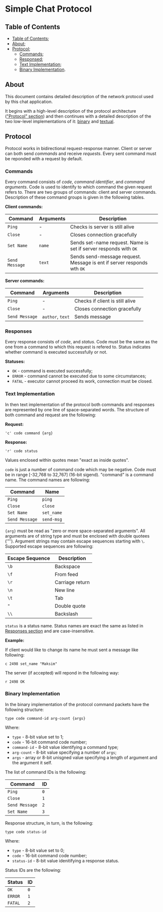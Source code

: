 # Simple Chat Protocol

## Table of Contents

- [Table of Contents](#table-of-contents);
- [About](#about);
- [Protocol](#protocol);
  - [Commands](#commands);
  - [Responsed](#responses);
  - [Text Implementation](#text-implementation);
  - [Binary Implementation](#binary-implementation).

## About

This document contains detailed description of the network protocol
used by this chat application.

It begins with a high-level description of the protocol architecture
(["Protocol" section](#protocol)) and then continues with a detailed
description of the two low-level implementations of it:
[binary](#binary-implementation) and [textual](#text-implementation).

## Protocol

Protocol works in bidirectional request-response manner.
Client or server can both send *commands* and receive *requests*.
Every sent command must be reponded with a request by default.

### Commands

Every command consists of *code*, *command identifier*, and *command arguments*.
Code is used to identify to which command the given request refers to.
There are two groups of commands: client and server commands.
Description of these command groups is given in the following tables.

**Client commands:**

| Command        | Arguments | Description                                                            |
|----------------|-----------|------------------------------------------------------------------------|
| `Ping`         | -         | Checks is server is still alive                                        |
| `Close`        | -         | Closes connection gracefully                                           |
| `Set Name`     | `name`    | Sends set-name request. Name is set if server responds with `OK`       |
| `Send Message` | `text`    | Sends send-message request. Message is ent if server responds wth `OK` |

**Server commands:**

| Command        | Arguments        | Description                     |
|----------------|------------------|---------------------------------|
| `Ping`         | -                | Checks if client is still alive |
| `Close`        | -                | Closes connection gracefully    |
| `Send Message` | `author`, `text` | Sends message                   |

### Responses

Every response consists of *code*, and *status*.
Code must be the same as the one from a command to which this request is refered to.
Status indicates whether command is executed successfully or not.

**Statuses:**

- `OK` - command is executed successfully;
- `ERROR` - command cannot be executed due to some circumstances;
- `FATAL` - executor cannot proceed its work, connection must be closed.

### Text Implementation

In then text implementation of the protocol both commands and responses are represented by
one line of space-separated words. The structure of both command and request are the following:

**Request:**

```text
'c' code command {arg}
```

**Response:**

```text
'r' code status
```

Values enclosed within quotes mean "exact as inside quotes".

`code` is just a number of command code which may be negative.
Code must be in range [-32,768 to 32,767] (16-bit sigend).
"command" is a command name. The command names are following:

| Command        | Name       |
|----------------|------------|
| `Ping`         | `ping`     |
| `Close`        | `close`    |
| `Set Name`     | `set_name` |
| `Send Message` | `send-msg` |

`{arg}` must be read as "zero or more space-separated arguments".
All arguments are of string type and must be enclosed with double quotees ('"').
Argument strings may contain escape sequences starting with `\`.
Supported escape sequences are following:

| Escape Sequence | Description     |
|-----------------|-----------------|
| `\b`            | Backspace       |
| `\f`            | From feed       |
| `\r`            | Carriage return |
| `\n`            | New line        |
| `\t`            | Tab             |
| `"`             | Double quote    |
| `\\`            | Backslash       |

`status` is a status name.
Status names are exact the same as listed in [Responses section](#responses) and are case-insensitive.

**Example:**

If client would like to change its name he must sent a message like following:

```text
c 2498 set_name "Maksim"
```

The server (if accepted) will repond in the following way:

```text
r 2498 OK
```

### Binary Implementation

In the binary implementation of the protocol command packets have the following structure:

```text
type code command-id arg-count {args}
```

Where:

- `type` - 8-bit value set to 1;
- `code` - 16-bit command code number;
- `command-id` - 8-bit value identifying a command type;
- `arg-count` - 8-bit value specifying a number of `args`;
- `args` - array or 8-bit unisgned value specifying a length of argument and the argument it self.

The list of command IDs is the following:

| Command        | ID  |
|----------------|-----|
| `Ping`         | `0` |
| `Close`        | `1` |
| `Send Message` | `2` |
| `Set Name`     | `3` |

Response structure, in turn, is the following:

```text
type code status-id
```

Where:

- `type` - 8-bit value set to 0;
- `code` - 16-bit command code number;
- `status-id` - 8-bit value idenitifying a response status.

Status IDs are the following:

| Status  | ID  |
|---------|-----|
| `OK`    | `0` |
| `ERROR` | `1` |
| `FATAL` | `2` |
